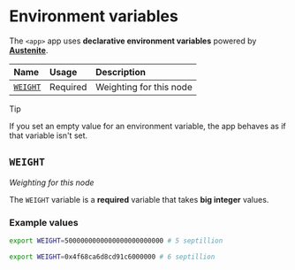# Environment variables

The `<app>` app uses **declarative environment variables** powered by
**[Austenite]**.

[austenite]: https://github.com/ezzatron/austenite

| Name                | Usage    | Description             |
| :------------------ | :------- | :---------------------- |
| [`WEIGHT`](#WEIGHT) | Required | Weighting for this node |

> [!TIP]
> If you set an empty value for an environment variable, the app behaves as if
> that variable isn't set.

## `WEIGHT`

_Weighting for this node_

The `WEIGHT` variable is a **required** variable
that takes **big integer** values.

### Example values

```sh
export WEIGHT=5000000000000000000000000 # 5 septillion
```

```sh
export WEIGHT=0x4f68ca6d8cd91c6000000 # 6 septillion
```
